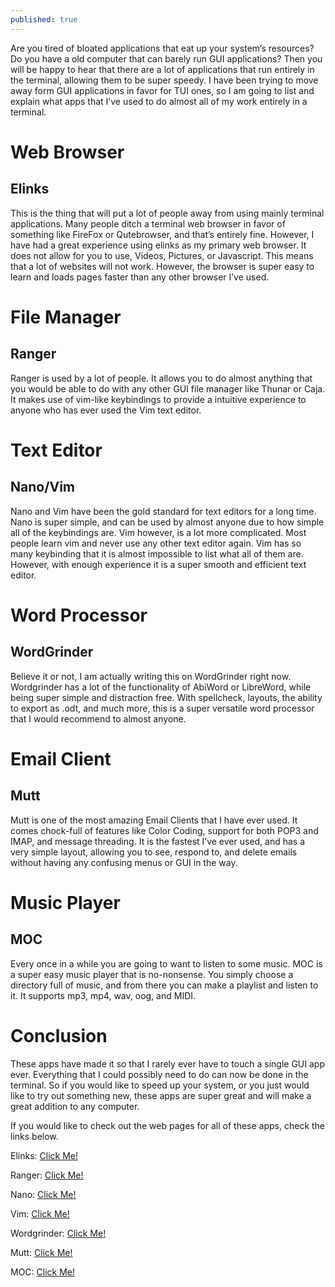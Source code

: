 ```yaml
---
published: true
---
```


Are you tired of bloated applications that eat up your system’s resources? Do you have a old computer that can barely run GUI applications? Then you will be happy to hear that there are a lot of applications that run entirely in the terminal, allowing them to be super speedy. I have been trying to move away form GUI applications in favor for TUI ones, so I am going to list and explain what apps that I’ve used to do almost all of my work entirely in a terminal. 

# Web Browser
## Elinks

This is the thing that will put a lot of people away from using mainly terminal applications. Many people ditch a terminal web browser in favor of something like FireFox or Qutebrowser, and that’s entirely fine. However, I have had a great experience using elinks as my primary web browser. It does not allow for you to use, Videos, Pictures, or Javascript. This means that a lot of websites will not work. However, the browser is super easy to learn and loads pages faster than any other browser I’ve used. 

# File Manager
## Ranger

Ranger is used by a lot of people. It allows you to do almost anything that you would be able to do with any other GUI file manager like Thunar or Caja. It makes use of vim-like keybindings to provide a intuitive experience to anyone who has ever used the Vim text editor. 

# Text Editor
## Nano/Vim

Nano and Vim have been the gold standard for text editors for a long time. Nano is super simple, and can be used by almost anyone due to how simple all of the keybindings are. Vim however, is a lot more complicated. Most people learn vim and never use any other text editor again. Vim has so many keybinding that it is almost impossible to list what all of them are. However, with enough experience it is a super smooth and efficient text editor. 

# Word Processor 
## WordGrinder

Believe it or not, I am actually writing this on WordGrinder right now. Wordgrinder has a lot of the functionality of AbiWord or LibreWord, while being super simple and distraction free. With spellcheck, layouts, the ability to export as .odt, and much more, this is a super versatile word processor that I would recommend to almost anyone. 

# Email Client
## Mutt

Mutt is one of the most amazing Email Clients that I have ever used. It comes chock-full of features like Color Coding, support for both POP3 and IMAP, and message threading. It is the fastest I’ve ever used, and has a very simple layout, allowing you to see, respond to, and delete emails without having any confusing menus or GUI in the way. 

# Music Player
## MOC

Every once in a while you are going to want to listen to some music. MOC is a super easy music player that is no-nonsense. You simply choose a directory full of music, and from there you can make a playlist and listen to it. It supports mp3, mp4, wav, oog, and MIDI. 

# Conclusion 

These apps have made it so that I rarely ever have to touch a single GUI app ever. Everything that I could possibly need to do can now be done in the terminal. So if you would like to speed up your system, or you just would like to try out something new, these apps are super great and will make a great addition to any computer. 

If you would like to check out the web pages for all of these apps, check the links below. 

Elinks: [Click Me!](http://elinks.or.cz/)

Ranger: [Click Me!](https://github.com/ranger/ranger)

Nano: [Click Me!](https://www.nano-editor.org/)

Vim: [Click Me!](https://www.vim.org/)

Wordgrinder: [Click Me!](https://github.com/davidgiven/wordgrinder)

Mutt: [Click Me!](http://www.mutt.org/)

MOC: [Click Me!](https://moc.daper.net/)
